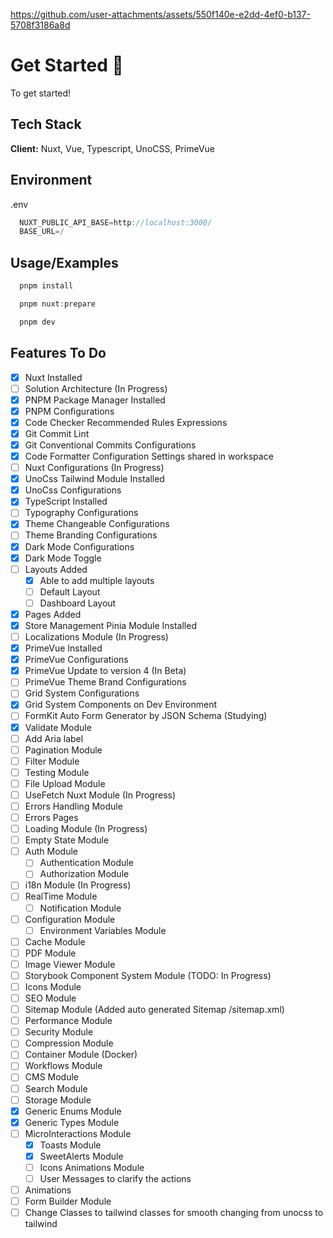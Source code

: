 

https://github.com/user-attachments/assets/550f140e-e2dd-4ef0-b137-5708f3186a8d


# Get Started 🚀

To get started!

## Tech Stack

**Client:** Nuxt, Vue, Typescript, UnoCSS, PrimeVue

## Environment

.env

```javascript
  NUXT_PUBLIC_API_BASE=http://localhost:3000/
  BASE_URL=/
```

## Usage/Examples

```javascript
  pnpm install

  pnpm nuxt:prepare

  pnpm dev
```

## Features To Do

- [X] Nuxt Installed
- [ ] Solution Architecture (In Progress)
- [X] PNPM Package Manager Installed
- [X] PNPM Configurations
- [X] Code Checker Recommended Rules Expressions
- [X] Git Commit Lint
- [X] Git Conventional Commits Configurations
- [X] Code Formatter Configuration Settings shared in workspace
- [ ] Nuxt Configurations (In Progress)
- [X] UnoCss Tailwind Module Installed
- [X] UnoCss Configurations
- [X] TypeScript Installed
- [ ] Typography Configurations
- [X] Theme Changeable Configurations
- [ ] Theme Branding Configurations
- [X] Dark Mode Configurations
- [X] Dark Mode Toggle
- [ ] Layouts Added
  - [X] Able to add multiple layouts
  - [ ] Default Layout
  - [ ] Dashboard Layout
- [X] Pages Added
- [X] Store Management Pinia Module Installed
- [ ] Localizations Module (In Progress)
- [X] PrimeVue Installed
- [X] PrimeVue Configurations
- [X] PrimeVue Update to version 4 (In Beta)
- [ ] PrimeVue Theme Brand Configurations
- [ ] Grid System Configurations
- [X] Grid System Components on Dev Environment
- [ ] FormKit Auto Form Generator by JSON Schema (Studying)
- [X] Validate Module
- [ ] Add Aria label
- [ ] Pagination Module
- [ ] Filter Module
- [ ] Testing Module
- [ ] File Upload Module
- [ ] UseFetch Nuxt Module (In Progress)
- [ ] Errors Handling Module
- [ ] Errors Pages
- [ ] Loading Module (In Progress)
- [ ] Empty State Module
- [ ] Auth Module
  - [ ] Authentication Module
  - [ ] Authorization Module
- [ ] i18n Module (In Progress)
- [ ] RealTime Module
  - [ ] Notification Module
- [ ] Configuration Module
  - [ ] Environment Variables Module
- [ ] Cache Module
- [ ] PDF Module
- [ ] Image Viewer Module
- [ ] Storybook Component System Module (TODO: In Progress)
- [ ] Icons Module
- [ ] SEO Module
- [ ] Sitemap Module (Added auto generated Sitemap /sitemap.xml)
- [ ] Performance Module
- [ ] Security Module
- [ ] Compression Module
- [ ] Container Module (Docker)
- [ ] Workflows Module
- [ ] CMS Module
- [ ] Search Module
- [ ] Storage Module
- [X] Generic Enums Module
- [X] Generic Types Module
- [ ] MicroInteractions Module
  - [X] Toasts Module
  - [X] SweetAlerts Module
  - [ ] Icons Animations Module
  - [ ] User Messages to clarify the actions
- [ ] Animations
- [ ] Form Builder Module
- [ ] Change Classes to tailwind classes for smooth changing from unocss to tailwind
